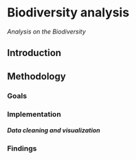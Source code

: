 Biodiversity analysis
=====

*Analysis on the Biodiversity*

## Introduction

## Methodology
### Goals

### Implementation
##### Data cleaning and visualization

### Findings

